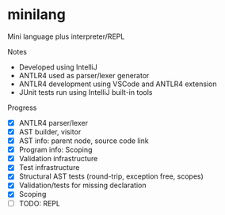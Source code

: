 # minilang
Mini language plus interpreter/REPL

Notes
- Developed using IntelliJ
- ANTLR4 used as parser/lexer generator
- ANTLR4 development using VSCode and ANTLR4 extension
- JUnit tests run using IntelliJ built-in tools

Progress
- [x] ANTLR4 parser/lexer
- [x] AST builder, visitor
- [x] AST info: parent node, source code link
- [x] Program info: Scoping
- [x] Validation infrastructure
- [x] Test infrastructure
- [x] Structural AST tests (round-trip, exception free, scopes)
- [x] Validation/tests for missing declaration
- [x] Scoping
- [ ] TODO: REPL
